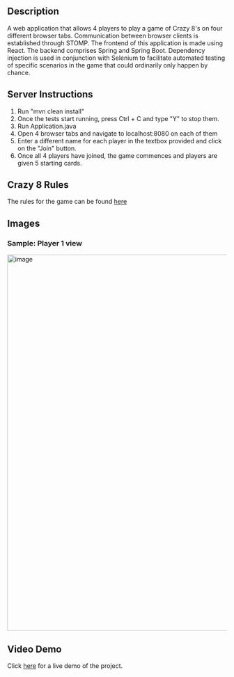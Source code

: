 ## Description
A web application that allows 4 players to play a game of Crazy 8's on four different browser tabs. Communication between browser clients is established through STOMP. The frontend of this application is made using React. The backend comprises Spring and Spring Boot. Dependency injection is used in conjunction with Selenium to facilitate automated testing of specific scenarios in the game that could ordinarily only happen by chance.

## Server Instructions
1. Run "mvn clean install"
2. Once the tests start running, press Ctrl + C and type "Y" to stop them.
3. Run Application.java
4. Open 4 browser tabs and navigate to localhost:8080 on each of them
5. Enter a different name for each player in the textbox provided and click on the "Join" button.
6. Once all 4 players have joined, the game commences and players are given 5 starting cards.


## Crazy 8 Rules
The rules for the game can be found [here](https://www.aquatennial.com/wp-content/uploads/2020/07/Card-Games_Crazy-8s.pdf)


## Images
### Sample: Player 1 view
<img width="865" alt="image" src="https://user-images.githubusercontent.com/51683551/212390681-f4beadd3-217e-4c26-a91f-d494e2ea4981.png">

## Video Demo
Click [here](https://youtu.be/toV59FuZVkk) for a live demo of the project.
